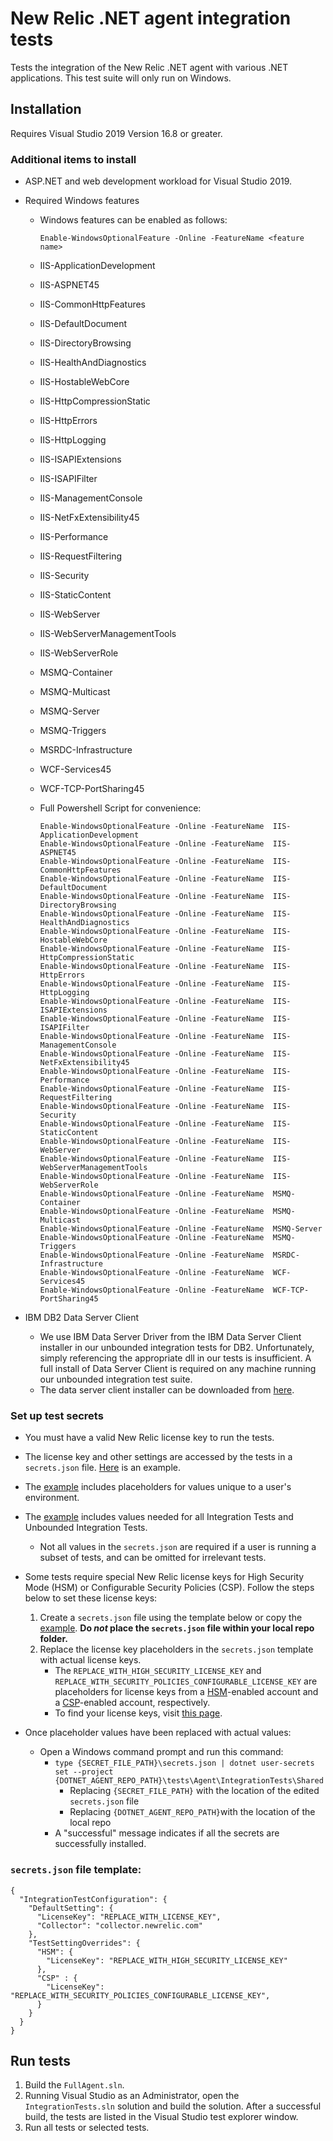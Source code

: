 # New Relic .NET agent integration tests

Tests the integration of the New Relic .NET agent with various .NET applications. This test suite will only run on Windows.

## Installation
Requires Visual Studio 2019 Version 16.8 or greater.

### Additional items to install
* ASP.NET and web development workload for Visual Studio 2019.
* Required Windows features
  * Windows features can be enabled as follows:
    ```
    Enable-WindowsOptionalFeature -Online -FeatureName <feature name>
    ```
  * IIS-ApplicationDevelopment
  * IIS-ASPNET45
  * IIS-CommonHttpFeatures
  * IIS-DefaultDocument
  * IIS-DirectoryBrowsing
  * IIS-HealthAndDiagnostics
  * IIS-HostableWebCore
  * IIS-HttpCompressionStatic
  * IIS-HttpErrors
  * IIS-HttpLogging
  * IIS-ISAPIExtensions
  * IIS-ISAPIFilter
  * IIS-ManagementConsole
  * IIS-NetFxExtensibility45
  * IIS-Performance
  * IIS-RequestFiltering
  * IIS-Security
  * IIS-StaticContent
  * IIS-WebServer
  * IIS-WebServerManagementTools
  * IIS-WebServerRole
  * MSMQ-Container
  * MSMQ-Multicast
  * MSMQ-Server
  * MSMQ-Triggers
  * MSRDC-Infrastructure
  * WCF-Services45
  * WCF-TCP-PortSharing45
  
  * Full Powershell Script for convenience:
    ```
    Enable-WindowsOptionalFeature -Online -FeatureName  IIS-ApplicationDevelopment
    Enable-WindowsOptionalFeature -Online -FeatureName  IIS-ASPNET45
    Enable-WindowsOptionalFeature -Online -FeatureName  IIS-CommonHttpFeatures
    Enable-WindowsOptionalFeature -Online -FeatureName  IIS-DefaultDocument
    Enable-WindowsOptionalFeature -Online -FeatureName  IIS-DirectoryBrowsing
    Enable-WindowsOptionalFeature -Online -FeatureName  IIS-HealthAndDiagnostics
    Enable-WindowsOptionalFeature -Online -FeatureName  IIS-HostableWebCore
    Enable-WindowsOptionalFeature -Online -FeatureName  IIS-HttpCompressionStatic
    Enable-WindowsOptionalFeature -Online -FeatureName  IIS-HttpErrors
    Enable-WindowsOptionalFeature -Online -FeatureName  IIS-HttpLogging
    Enable-WindowsOptionalFeature -Online -FeatureName  IIS-ISAPIExtensions
    Enable-WindowsOptionalFeature -Online -FeatureName  IIS-ISAPIFilter
    Enable-WindowsOptionalFeature -Online -FeatureName  IIS-ManagementConsole
    Enable-WindowsOptionalFeature -Online -FeatureName  IIS-NetFxExtensibility45
    Enable-WindowsOptionalFeature -Online -FeatureName  IIS-Performance
    Enable-WindowsOptionalFeature -Online -FeatureName  IIS-RequestFiltering
    Enable-WindowsOptionalFeature -Online -FeatureName  IIS-Security
    Enable-WindowsOptionalFeature -Online -FeatureName  IIS-StaticContent
    Enable-WindowsOptionalFeature -Online -FeatureName  IIS-WebServer
    Enable-WindowsOptionalFeature -Online -FeatureName  IIS-WebServerManagementTools
    Enable-WindowsOptionalFeature -Online -FeatureName  IIS-WebServerRole
    Enable-WindowsOptionalFeature -Online -FeatureName  MSMQ-Container
    Enable-WindowsOptionalFeature -Online -FeatureName  MSMQ-Multicast
    Enable-WindowsOptionalFeature -Online -FeatureName  MSMQ-Server
    Enable-WindowsOptionalFeature -Online -FeatureName  MSMQ-Triggers
    Enable-WindowsOptionalFeature -Online -FeatureName  MSRDC-Infrastructure
    Enable-WindowsOptionalFeature -Online -FeatureName  WCF-Services45
    Enable-WindowsOptionalFeature -Online -FeatureName  WCF-TCP-PortSharing45
    ```
  
* IBM DB2 Data Server Client
  * We use IBM Data Server Driver from the IBM Data Server Client installer in our unbounded integration tests for DB2. Unfortunately, simply referencing the appropriate dll in our tests is insufficient. A full install of Data Server Client is required on any machine running our unbounded integration test suite.
  * The data server client installer can be downloaded from [here](https://www.ibm.com/support/pages/ibm-data-server-client-packages-version-111-mod-4-fix-pack-4).

### Set up test secrets
* You must have a valid New Relic license key to run the tests. 
* The license key and other settings are accessed by the tests in a `secrets.json` file. [Here](https://github.com/newrelic/newrelic-dotnet-agent/blob/main/tests/Agent/IntegrationTests/UnboundedServices/example-secrets.json) is an example.
* The [example](https://github.com/newrelic/newrelic-dotnet-agent/blob/main/tests/Agent/IntegrationTests/UnboundedServices/example-secrets.json) includes placeholders for values unique to a user's environment.
* The [example](https://github.com/newrelic/newrelic-dotnet-agent/blob/main/tests/Agent/IntegrationTests/UnboundedServices/example-secrets.json) includes values needed for all Integration Tests and Unbounded Integration Tests.
  * Not all values in the `secrets.json` are required if a user is running a subset of tests, and can be omitted for irrelevant tests.

* Some tests require special New Relic license keys for High Security Mode (HSM) or Configurable Security Policies (CSP). Follow the steps below to set these license keys:

  1. Create a `secrets.json` file using the template below or copy the [example](https://github.com/newrelic/newrelic-dotnet-agent/blob/main/tests/Agent/IntegrationTests/UnboundedServices/example-secrets.json).  **Do *not* place the `secrets.json` file within your local repo folder.**
  2. Replace the license key placeholders in the `secrets.json` template with actual license keys. 
      * The `REPLACE_WITH_HIGH_SECURITY_LICENSE_KEY` and `REPLACE_WITH_SECURITY_POLICIES_CONFIGURABLE_LICENSE_KEY` are placeholders for license keys from a [HSM](https://docs.newrelic.com/docs/agents/manage-apm-agents/configuration/high-security-mode)-enabled account and a [CSP](https://docs.newrelic.com/docs/agents/manage-apm-agents/configuration/enable-configurable-security-policies)-enabled account, respectively. 
      * To find your license keys, visit [this page](https://docs.newrelic.com/docs/accounts/install-new-relic/account-setup/license-key).

* Once placeholder values have been replaced with actual values:

  * Open a Windows command prompt and run this command: 
    * ```type {SECRET_FILE_PATH}\secrets.json | dotnet user-secrets set --project {DOTNET_AGENT_REPO_PATH}\tests\Agent\IntegrationTests\Shared```
      * Replacing `{SECRET_FILE_PATH}` with the location of the edited `secrets.json` file
      * Replacing `{DOTNET_AGENT_REPO_PATH}`with the location of the local repo
    * A "successful" message indicates if all the secrets are successfully installed. 

### `secrets.json` file template:
```
{
  "IntegrationTestConfiguration": {
    "DefaultSetting": {
      "LicenseKey": "REPLACE_WITH_LICENSE_KEY",
      "Collector": "collector.newrelic.com"
    },
    "TestSettingOverrides": {
      "HSM": {
        "LicenseKey": "REPLACE_WITH_HIGH_SECURITY_LICENSE_KEY"
      },
      "CSP" : {
        "LicenseKey": "REPLACE_WITH_SECURITY_POLICIES_CONFIGURABLE_LICENSE_KEY",
      }
    }
  }
}
```

## Run tests

1. Build the `FullAgent.sln`.
2. Running Visual Studio as an Administrator, open the `IntegrationTests.sln` solution and build the solution. After a successful build, the tests are listed in the Visual Studio test explorer window.
3. Run all tests or selected tests. 
